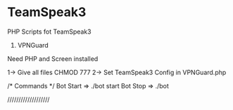 # TeamSpeak3
PHP Scripts fot TeamSpeak3

1) VPNGuard

Need PHP and Screen installed

   1-> Give all files CHMOD 777 
   2-> Set TeamSpeak3 Config in VPNGuard.php
   
   /* Commands */
   Bot Start => ./bot start
   Bot Stop => ./bot 
   
///////////////////

